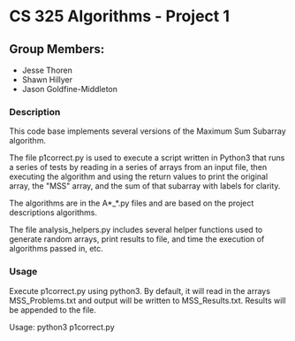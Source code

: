 # CS 325 Algorithms - Project 1
## Group Members:
* Jesse Thoren
* Shawn Hillyer
* Jason Goldfine-Middleton

### Description
This code base implements several versions of the Maximum Sum Subarray algorithm.

The file p1correct.py is used to execute a script written in Python3 that runs a series of tests by reading in a 
series of arrays from an input file, then executing the algorithm and using the return values to print the original
array, the "MSS" array, and the sum of that subarray with labels for clarity.

The algorithms are in the A*_*.py files and are based on the project descriptions algorithms.

The file analysis_helpers.py includes several helper functions used to generate random arrays, print results to file,
and time the execution of algorithms passed in, etc.

### Usage

Execute p1correct.py using python3. By default, it will read in the arrays MSS_Problems.txt and output
 will be written to MSS_Results.txt. Results will be appended to the file. 

Usage:  python3 p1correct.py


## 